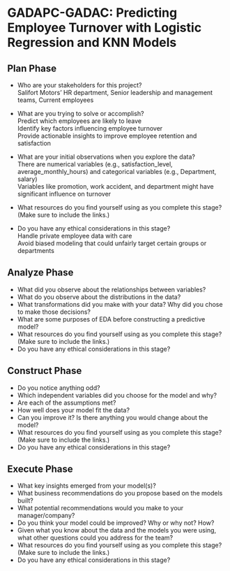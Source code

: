 # GADAPC-GADAC: Predicting Employee Turnover with Logistic Regression and KNN Models

## Plan Phase

* Who are your stakeholders for this project? <br>
  Salifort Motors’ HR department, Senior leadership and management teams, Current employees 
* What are you trying to solve or accomplish? <br>
  Predict which employees are likely to leave <br>
  Identify key factors influencing employee turnover <br>
  Provide actionable insights to improve employee retention and satisfaction
* What are your initial observations when you explore the data? <br>
  There are numerical variables (e.g., satisfaction_level, average_monthly_hours) and categorical variables (e.g., Department, salary) <br>
  Variables like promotion, work accident, and department might have significant influence on turnover
* What resources do you find yourself using as you complete this stage? (Make sure to include the links.) <br>

* Do you have any ethical considerations in this stage? <br>
  Handle private employee data with care <br>
  Avoid biased modeling that could unfairly target certain groups or departments

## Analyze Phase

* What did you observe about the relationships between variables?
* What do you observe about the distributions in the data?
* What transformations did you make with your data? Why did you chose to make those decisions?
* What are some purposes of EDA before constructing a predictive model?
* What resources do you find yourself using as you complete this stage? (Make sure to include the links.)
* Do you have any ethical considerations in this stage?

## Construct Phase

* Do you notice anything odd?
* Which independent variables did you choose for the model and why?
* Are each of the assumptions met?
* How well does your model fit the data?
* Can you improve it? Is there anything you would change about the model?
* What resources do you find yourself using as you complete this stage? (Make sure to include the links.)
* Do you have any ethical considerations in this stage?

## Execute Phase

* What key insights emerged from your model(s)?
* What business recommendations do you propose based on the models built?
* What potential recommendations would you make to your manager/company?
* Do you think your model could be improved? Why or why not? How?
* Given what you know about the data and the models you were using, what other questions could you address for the team?
* What resources do you find yourself using as you complete this stage? (Make sure to include the links.)
* Do you have any ethical considerations in this stage?

